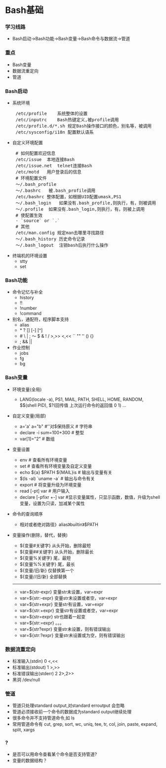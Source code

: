 # Bash基础

### 学习线路
- Bash启动->Bash功能->Bash变量->Bash命令与数据流->管道

### 重点
- Bash变量
- 数据流重定向
- 管道

### Bash启动

- 系统环境

<pre>
	/etc/profile	系统整体的设置
	/etc/inputrc	Bash热键定义,被profile调用
	/etc/profile.d/*.sh	规定Bash操作接口的颜色，别名等，被调用
	/etc/sysconfig/i18n	配置默认语系
</pre>

- 自定义环境配置

<pre>
	# 如何配置欢迎信息
	/etc/issue	本地连接Bash
	/etc/issue.net	telnet连接Bash
	/etc/motd	用户登录后的信息
	# 环境配置文件
	～/.bash_profile	
	～/.bashrc	被.bash_profile调用
	/etc/bashrc	整体配置，如根据UID配置umask,PS1
	～/.bash_login	如果没有.bash_profile,则执行，有，则被调用
	～/.profile	如果没有.bash_login,则执行，有，则被上调用
	# 使配置生效
	- `source` or `.`
	# 其他
	/etc/man.config	规定man去哪里寻找路径
	～/.bash_history	历史命令记录
	～/.bash_logout	注销bash后执行什么操作
</pre>

- 终端机的环境设置
	- stty
	- set

### Bash功能
- 命令记忆与补全
	- history
	- !!
	- !number
	- !command
- 别名，通配符，程序脚本支持
	- alias
	- \* ? [] [-] [^]
	- \# \ | ; ～ $ & ! / >,>> <,<< \`` "" '' () {}
	- ; && ||
- 作业控制
	- jobs
	- fg
	- bg

### Bash变量
- 环境变量(全局)
	- LANG(locale -a), PS1, MAIL, PATH, SHELL, HOME, RANDOM, $$(shell PID), $?(回传值 上次运行命令的返回值 0 1) ...
- 自定义变量(局部)
	- a='a' a="b" #''对$保持原义	# 字符串
	- declare -i sum=100+300	# 整型
	- var[1]="2"	# 数组
	
- 变量设置
	- env	# 查看所有环境变量
	- set	# 查看所有环境变量及自定义变量
	- echo ${a} $PATH ${MAIL}is	# 输出与变量有关
	- $(ls -al) \`uname -a`	# 输出与命令有关
	- export	# 将变量升级为环境变量
	- read [-pt] var	# 用户输入
	- declare [-pfixr +-] var  #显示变量属性，只显示函数，数值，升级为shell变量，设置为只读，加减某个属性
- 命令的查询顺序
	- 相对或者绝对路径》alias》builtin》$PATH
	
- 变量操作(删除，替代，替换)
	- ${变量#关键字}	从头开始，删除最短
	- ${变量##关键字}	从头开始，删除最长
	- ${变量%关键字}	尾，最短
	- ${变量%%关键字}	尾，最长	
	- ${变量/旧/新}		仅替换第一个
	- ${变量//旧/新}	全部替换
	---
	- var=${str-expr}	变量str未设置，var=expr
	- var=${str:-expr}	变量str未设置或者空，var=expr
	- var=${str+expr}	变量str有设置，var=expr
	- var=${str:+expr}	变量str有设置或者空，var=expr
	- var=${str=expr}	str也跟着一起变
	- var=${str:=expr}	。。。
	- var=${str?expr}	变量str未设置，则有错误输出
	- var=${str:?expr}	变量str未设置或为空，则有错误输出
	
### 数据流重定向
- 标准输入(stdin)	0	<,<<
- 标准输出(stdout)	1	>,>>
- 标准错误输出(stderr)	2	2>,2>>
- 黑洞	/dev/null

### 管道
- 管道只处理standard output,对standard erroutput 会忽略
- 管道必须接收前一个命令的数据成为standard output继续处理
- 很多命令并不支持管道命令,如 ls
- 常用管道命令有 cut, grep, sort, wc, uniq, tee, tr, col, join, paste, expand, split, xargs

### ?
- 是否可以用命令查看某个命令是否支持管道?
- 变量的数据结构？
